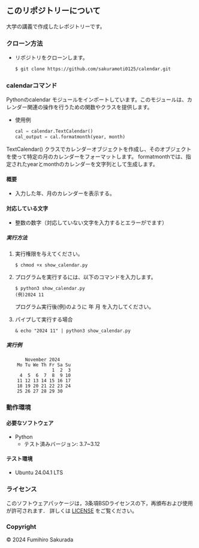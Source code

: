 ## このリポジトリーについて
大学の講義で作成したレポジトリーです。

### クローン方法
- リポジトリをクローンします。
    ```bash
    $ git clone https://github.com/sakuramoti0125/calendar.git
    ```

### calendarコマンド 
Pythonのcalendar モジュールをインポートしています。このモジュールは、カレンダー関連の操作を行うための関数やクラスを提供します。

- 使用例
    ```python
    cal = calendar.TextCalendar()
    cal_output = cal.formatmonth(year, month)
    ```
TextCalendar() クラスでカレンダーオブジェクトを作成し、そのオブジェクトを使って特定の月のカレンダーをフォーマットします。
formatmonthでは、指定されたyearとmonthのカレンダーを文字列として生成します。 

#### 概要
- 入力した年、月のカレンダーを表示する。

#### 対応している文字
- 整数の数字（対応していない文字を入力するとエラーがでます）

##### 実行方法
1. 実行権限を与えてください。 
    ```
    $ chmod +x show_calendar.py
    ```

2. プログラムを実行するには、以下のコマンドを入力します。
    ```
    $ python3 show_calendar.py
    (例)2024 11
    ```
    プログラム実行後(例)のように 年 月 を入力してください。

3. パイプして実行する場合
    ```
    & echo "2024 11" | python3 show_calendar.py
    ```

##### 実行例

```
       November 2024
    Mo Tu We Th Fr Sa Su
                 1  2  3
     4  5  6  7  8  9 10
    11 12 13 14 15 16 17
    18 19 20 21 22 23 24
    25 26 27 28 29 30
```

### 動作環境
#### 必要なソフトウェア
- Python
  - テスト済みバージョン: 3.7~3.12

#### テスト環境
- Ubuntu 24.04.1 LTS

### ライセンス
このソフトウェアパッケージは，3条項BSDライセンスの下，再頒布および使用が許可されます．
詳しくは [LICENSE](LICENSE) をご覧ください。

### Copyright
© 2024 Fumihiro Sakurada
